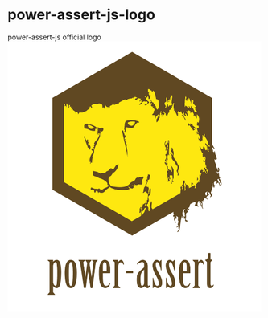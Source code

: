 # power-assert-js-logo
power-assert-js official logo
![power-assert-js official logo](https://raw.githubusercontent.com/power-assert-js/power-assert-js-logo/master/symbol/official-fullcolor.png)

